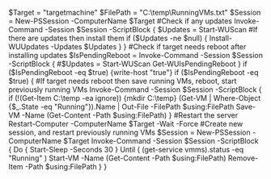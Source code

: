 $Target = "targetmachine"
$FilePath = "C:\temp\RunningVMs.txt"
$Session = New-PSSession -ComputerName $Target
#Check if any updates
Invoke-Command -Session $Session -ScriptBlock {
  $Updates = Start-WUScan
  #If there are updates then install them
  if ($Updates -ne $null) {
    Install-WUUpdates -Updates $Updates
    }
  }
#Check if target needs reboot after installing updates
$IsPendingReboot = Invoke-Command -Session $Session -ScriptBlock {
  #$Updates = Start-WUScan
  Get-WUIsPendingReboot
  }
if ($IsPendingReboot -eq $true) {write-host "true"}
if ($IsPendingReboot -eq $true) {
  #If target needs reboot then save running VMs, reboot, start previously running VMs
  Invoke-Command -Session $Session -ScriptBlock {
    if (!(Get-Item C:\temp -ea ignore)) {mkdir C:\temp}
    (Get-VM | Where-Object {$_.State -eq "Running"}).Name | Out-File -FilePath $using:FilePath
    Save-VM -Name (Get-Content -Path $using:FilePath)
    }
  #Restart the server
  Restart-Computer -ComputerName $Target -Wait -Force
  #Create new session, and restart previously running VMs
  $Session = New-PSSession -ComputerName $Target
  Invoke-Command -Session $Session -ScriptBlock {
    Do {
      Start-Sleep -Seconds 30
      }
    Until (
      (get-service vmms).status -eq "Running"
       )
    Start-VM -Name (Get-Content -Path $using:FilePath)
    Remove-Item -Path $using:FilePath
    }
  }
